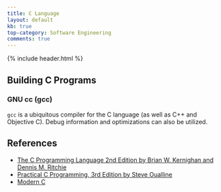 ```yaml
---
title: C Language
layout: default
kb: true
top-category: Software Engineering
comments: true
---
```


{% include header.html %}

## Building C Programs

### GNU cc (gcc)

`gcc` is a ubiquitous compiler for the C language (as well as C++ and Objective C). Debug information and optimizations can also be utilized.

## References

* [The C Programming Language 2nd Edition by Brian W. Kernighan and Dennis M. Ritchie](https://www.amazon.com/Programming-Language-Brian-W-Kernighan/dp/0131103628)
* [Practical C Programming, 3rd Edition by Steve Oualline](http://shop.oreilly.com/product/9781565923065.do)
* [Modern C](http://icube-icps.unistra.fr/img_auth.php/d/db/ModernC.pdf)
